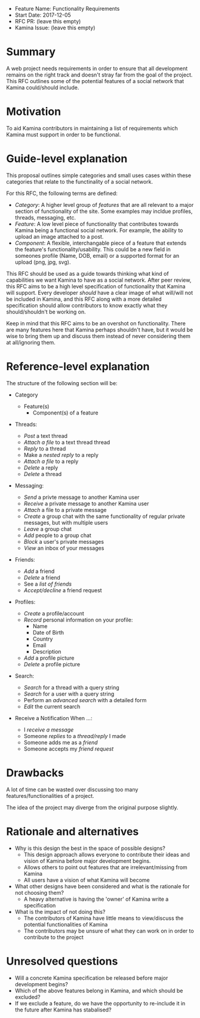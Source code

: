 - Feature Name: Functionality Requirements
- Start Date: 2017-12-05
- RFC PR: (leave this empty)
- Kamina Issue: (leave this empty)

# Summary
[summary]: #summary

A web project needs requirements in order to ensure that all development remains on the right track and doesn't stray far from the goal of the project. This RFC outlines some of the potential features of a social network that Kamina could/should include.

# Motivation
[motivation]: #motivation

To aid Kamina contributors in maintaining a list of requirements which Kamina must support in order to be functional.

# Guide-level explanation
[guide-level-explanation]: #guide-level-explanation

This proposal outlines simple categories and small uses cases within these categories that relate to the functinality of a social network.

For this RFC, the following terms are defined:
- _Category_: A higher level group of _features_ that are all relevant to a major section of functionality of the site. Some examples may incldue profiles, threads, messaging, etc.
- _Feature_: A low level piece of functionality that contributes towards Kamina being a functional social network. For example, the ability to upload an image attached to a post.
- _Component_: A flexible, interchangable piece of a feature that extends the feature's functionality/usability. This could be a new field in someones profile (Name, DOB, email) or a supported format for an upload (png, jpg, svg).

This RFC should be used as a guide towards thinking what kind of capabilities we want Kamina to have as a social network. After peer review, this RFC aims to be a high level specification of functionality that Kamina will support. Every developer _should_ have a clear image of what will/will not be included in Kamina, and this RFC along with a more detailed specification should allow contributors to know exactly what they should/shouldn't be working on.

Keep in mind that this RFC aims to be an overshot on functionality. There are many features here that Kamina perhaps shouldn't have, but it would be wise to bring them up and discuss them instead of never considering them at all/ignoring them.

# Reference-level explanation
[reference-level-explanation]: #reference-level-explanation

The structure of the following section will be:
- Category
  - Feature(s)
    - Component(s) of a feature

- Threads:
  - _Post_ a text thread
  - _Attach a file_ to a text thread thread
  - _Reply_ to a thread
  - Make a _nested reply_ to a reply
  - _Attach a file_ to a reply
  - _Delete_ a reply
  - _Delete_ a thread

- Messaging:
  - _Send_ a privte message to another Kamina user
  - _Receive_ a private message to another Kamina user
  - _Attach_ a file to a private message
  - _Create_ a group chat with the same functionality of regular private messages, but with multiple users
  - _Leave_ a group chat
  - _Add_ people to a group chat
  - _Block_ a user's private messages
  - _View_ an inbox of your messages

- Friends:
  - _Add_ a friend
  - _Delete_ a friend
  - See a _list of friends_
  - _Accept/decline_ a friend request

- Profiles:
  - _Create_ a profile/account
  - _Record_ personal information on your profile:
    - Name
    - Date of Birth
    - Country
    - Email
    - Description
  - _Add_ a profile picture
  - _Delete_ a profile picture

- Search:
  - _Search_ for a thread with a query string
  - _Search_ for a user with a query string
  - Perform an _advanced search_ with a detailed form
  - _Edit_ the current search

- Receive a Notification When ...:
  - I _receive a message_
  - Someone _replies_ to a _thread/reply_ I made
  - Someone adds me as a _friend_
  - Someone accepts my _friend request_

# Drawbacks
[drawbacks]: #drawbacks

A lot of time can be wasted over discussing too many features/functionalities of a project. 

The idea of the project may diverge from the original purpose slightly.

# Rationale and alternatives
[alternatives]: #alternatives

- Why is this design the best in the space of possible designs?
  - This design approach allows everyone to contribute their ideas and vision of Kamina before major development begins. 
  - Allows others to point out features that are irrelevant/missing from Kamina
  - All users have a vision of what Kamina will become
- What other designs have been considered and what is the rationale for not choosing them?
  - A heavy alternative is having the 'owner' of Kamina write a specification
- What is the impact of not doing this?
  - The contributors of Kamina have little means to view/discuss the potential functionalities of Kamina
  - The contributors may be unsure of what they can work on in order to contribute to the project

# Unresolved questions
[unresolved]: #unresolved-questions

- Will a concrete Kamina specification be released before major development begins?
- Which of the above features belong in Kamina, and which should be excluded?
- If we exclude a feature, do we have the opportunity to re-include it in the future after Kamina has stabalised?
